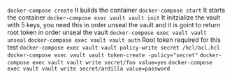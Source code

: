 `docker-compose create` It builds the container
`docker-compose start` It starts the container
`docker-compose exec vault vault init` It initzialize the vault with 5 keys, you need this in order unseal the vault and it is goint to return root token in order unseal the vault
`docker-compose exec vault vault unseal`
`docker-compose exec vault vault auth` Root token required for this test
`docker-compose exec vault vault policy-write secret /hcl/acl.hcl` 
`docker-compose exec vault vault token-create -policy="secret"`
`docker-compose exec vault vault write secret/foo value=yes`
`docker-compose exec vault vault write secret/ardilla value=password`
